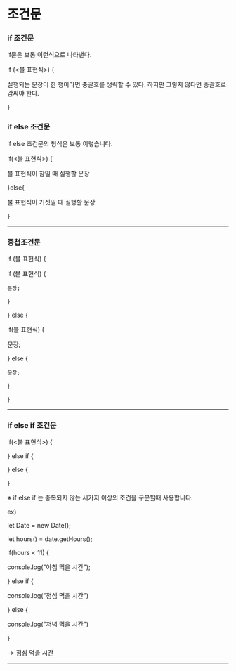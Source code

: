 # 조건문

### if 조건문

if문은 보통 이런식으로 나타낸다.

if (<불 표현식>) {

   실행되는 문장이 한 행이라면 중괄호를 생략할 수 있다. 하지만 그렇지 않다면 중괄호로 감싸야 한다.

}

### if else 조건문

if else 조건문의 형식은 보통 이렇습니다.

if(<불 표현식>) {

   불 표현식이 참일 때 실행할 문장

}else{

   불 표현식이 거짓일 때 실행할 문장

}
  
<hr />

### 중첩조건문

if (불 표현식) {

if (불 표현식) {

    문장;

}

} else {

if(불 표현식) {

  문장;

} else {

    문장;

  }

}

<hr />

### if else if 조건문

if(<불 표현식>) {
  
} else if {
  
 } else {
  
 }
 
※ if else if 는 중복되지 않는 세가지 이상의 조건을 구분할때 사용합니다.

ex)

 let Date = new Date();
 
 let hours() = date.getHours();
 
 if(hours < 11) {
 
  console.log("아침 먹을 시간");
 
 } else if {
  
  console.log("점심 먹을 시간")
 
 } else {
 
 console.log("저녁 먹을 시간")
 
 }
 
-> 점심 먹을 시간

<hr />

